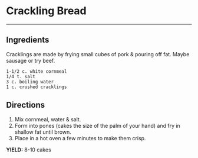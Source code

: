 # Crackling Bread
<HR>

## Ingredients
Cracklings are made by frying small cubes of pork & pouring off fat. Maybe sausage or try beef.
```
1-1/2 c. white cornmeal
1/4 t. salt
3 c. boiling water
1 c. crushed cracklings
```
## Directions
1. Mix cornmeal, water & salt.
2. Form into pones (cakes the size of the palm of your hand) and fry in shallow fat until brown.
3. Place in a hot oven a few minutes to make them crisp.

**YIELD:** 8-10 cakes